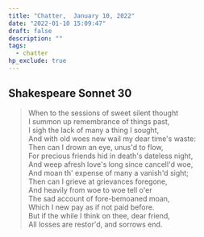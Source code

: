 ```yaml
---
title: "Chatter,  January 10, 2022"
date: "2022-01-10 15:09:47"
draft: false
description: ""
tags:
  - chatter
hp_exclude: true
---
```

## Shakespeare Sonnet 30

> When to the sessions of sweet silent thought \
> I summon up remembrance of things past, \
> I sigh the lack of many a thing I sought, \
> And with old woes new wail my dear time's waste: \
> Then can I drown an eye, unus'd to flow, \
> For precious friends hid in death's dateless night, \
> And weep afresh love's long since cancell'd woe, \
> And moan th' expense of many a vanish'd sight; \
> Then can I grieve at grievances foregone, \
> And heavily from woe to woe tell o'er \
> The sad account of fore-bemoaned moan, \
> Which I new pay as if not paid before. \
> But if the while I think on thee, dear friend, \
> All losses are restor'd, and sorrows end.
